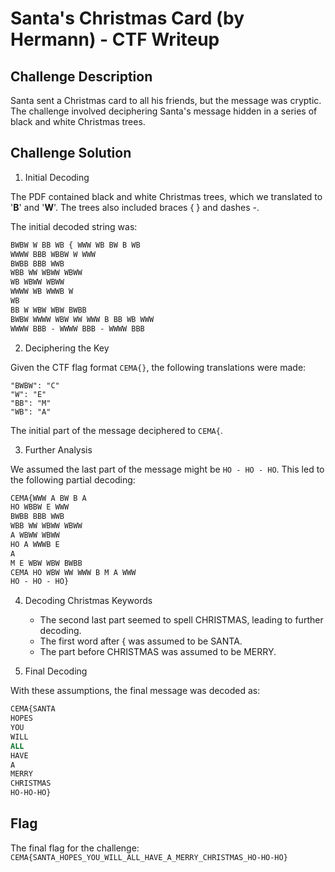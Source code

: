 # Santa's Christmas Card (by Hermann) - CTF Writeup

## Challenge Description

Santa sent a Christmas card to all his friends, but the message was cryptic. The challenge involved deciphering Santa's message hidden in a series of black and white Christmas trees.

## Challenge Solution

1. Initial Decoding

The PDF contained black and white Christmas trees, which we translated to '**B**' and '**W**'. The trees also included braces { } and dashes -.

The initial decoded string was:

```css
BWBW W BB WB { WWW WB BW B WB
WWWW BBB WBBW W WWW
BWBB BBB WWB
WBB WW WBWW WBWW
WB WBWW WBWW
WWWW WB WWWB W
WB
BB W WBW WBW BWBB
BWBW WWWW WBW WW WWW B BB WB WWW
WWWW BBB - WWWW BBB - WWWW BBB
```

2. Deciphering the Key

Given the CTF flag format `CEMA{}`, the following translations were made:

    "BWBW": "C"
    "W": "E"
    "BB": "M"
    "WB": "A"

The initial part of the message deciphered to `CEMA{`.

3. Further Analysis

We assumed the last part of the message might be `HO - HO - HO`. This led to the following partial decoding:

```css
CEMA{WWW A BW B A 
HO WBBW E WWW 
BWBB BBB WWB 
WBB WW WBWW WBWW 
A WBWW WBWW 
HO A WWWB E 
A 
M E WBW WBW BWBB 
CEMA HO WBW WW WWW B M A WWW 
HO - HO - HO}
```

4. Decoding Christmas Keywords

    - The second last part seemed to spell CHRISTMAS, leading to further decoding.
    - The first word after { was assumed to be SANTA.
    - The part before CHRISTMAS was assumed to be MERRY.

5. Final Decoding

With these assumptions, the final message was decoded as:

```css
CEMA{SANTA 
HOPES 
YOU 
WILL 
ALL 
HAVE 
A 
MERRY 
CHRISTMAS 
HO-HO-HO}
```

## Flag

The final flag for the challenge: `CEMA{SANTA_HOPES_YOU_WILL_ALL_HAVE_A_MERRY_CHRISTMAS_HO-HO-HO}`
